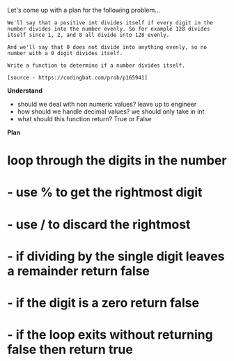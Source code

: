 Let's come up with a plan for the following problem...
```
We'll say that a positive int divides itself if every digit in the number divides into the number evenly. So for example 128 divides itself since 1, 2, and 8 all divide into 128 evenly. 

And we'll say that 0 does not divide into anything evenly, so no number with a 0 digit divides itself. 

Write a function to determine if a number divides itself.

[source - https://codingbat.com/prob/p165941]
```

**Understand**
- should we deal with non numeric values? leave up to engineer
- how should we handle decimal values? we should only take in int
- what should this function return? True or False

**Plan**
# loop through the digits in the number
# - use % to get the rightmost digit
# - use / to discard the rightmost
# - if dividing by the single digit leaves a remainder return false
# - if the digit is a zero return false

# - if the loop exits without returning false then return true

